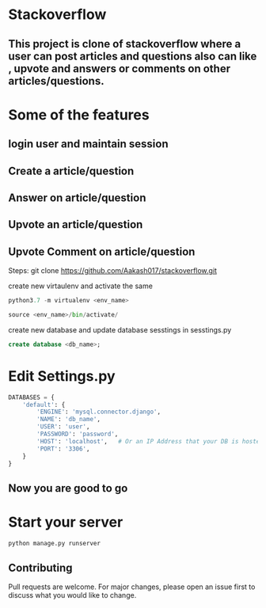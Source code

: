 # Stackoverflow
## This project is clone of stackoverflow where a user can post articles and questions also can like , upvote and answers or comments on other articles/questions.

# Some of the features 
## login user and maintain session
## Create a article/question
## Answer on article/question
## Upvote an article/question
## Upvote Comment on article/question


Steps:
git clone https://github.com/Aakash017/stackoverflow.git

create new virtaulenv and activate the same
```python
python3.7 -m virtualenv <env_name>
```

```python
source <env_name>/bin/activate/
```

create new database and update database sesstings in sesstings.py

```sql
create database <db_name>;
```

# Edit Settings.py

```python
DATABASES = {
    'default': {
        'ENGINE': 'mysql.connector.django',
        'NAME': 'db_name',
        'USER': 'user',
        'PASSWORD': 'password',
        'HOST': 'localhost',   # Or an IP Address that your DB is hosted on
        'PORT': '3306',
    }
}
```

## Now you are good to go

# Start your server

```python
python manage.py runserver
```

## Contributing
Pull requests are welcome. For major changes, please open an issue first to discuss what you would like to change.
